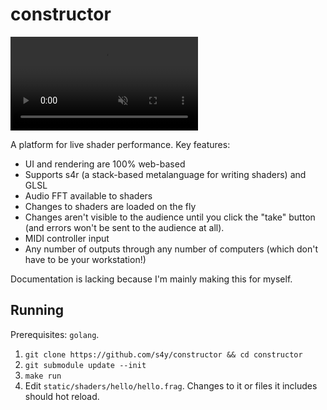 # constructor

<video src="https://user-images.githubusercontent.com/111870/125859043-fa65041c-4126-4759-8aa4-9d82734458a0.mp4" muted autoplay loop></video>

A platform for live shader performance. Key features:

- UI and rendering are 100% web-based
- Supports s4r (a stack-based metalanguage for writing shaders) and GLSL
- Audio FFT available to shaders
- Changes to shaders are loaded on the fly
- Changes aren't visible to the audience until you click the "take" button (and errors won't be sent to the audience at all).
- MIDI controller input
- Any number of outputs through any number of computers (which don't have to be your workstation!)

Documentation is lacking because I'm mainly making this for myself.

## Running

Prerequisites: `golang`.

1. `git clone https://github.com/s4y/constructor && cd constructor`
2. `git submodule update --init`
3. `make run`
4. Edit `static/shaders/hello/hello.frag`. Changes to it or files it includes should hot reload.
